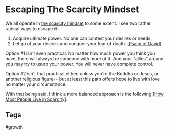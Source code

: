 # Escaping The Scarcity Mindset

We all operate in [the scarcity mindset](../202308040127) to some extent. I see two rather radical ways to escape it:  
1. Acquire ultimate power. No one can contest your desires or needs.  
2. Let go of your desires and conquer your fear of death. [[Psalm of David](https://www.biblegateway.com/passage/?search=Psalm+23%3A1-6&version=ESV)]  

Option #1 isn't even practical. No matter how much power you think you have, there will always be someone with more of it. And your "allies" around you may try to usurp your power. You will never have complete control.  

Option #2 isn't that practical either, unless you're the Buddha or Jesus, or another religious figure-- but at least this path offers hope to live with love no matter your circumstance.  

With that being said, I think a more balanced approach is the following:[[How Most People Live in Scarcity](../202308041642)].  

## Tags
#growth
